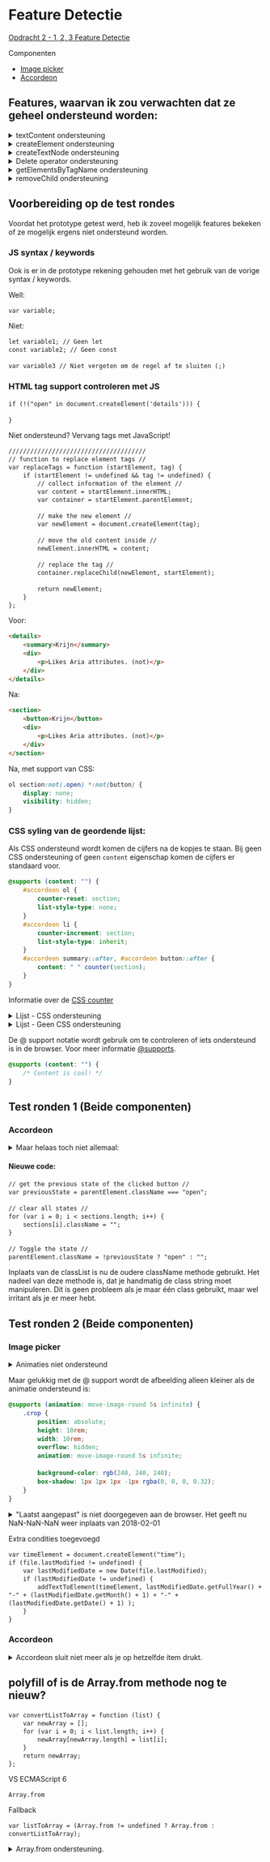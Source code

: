 # Feature Detectie

[Opdracht 2 - 1, 2, 3 Feature Detectie](ASSIGNMENT.md)

Componenten
* [Image picker](https://iiyama12.github.io/browser-technologies-1/opdracht2/image-picker/)
* [Accordeon](https://iiyama12.github.io/browser-technologies-1/opdracht2/accordeon/)

## Features, waarvan ik zou verwachten dat ze geheel ondersteund worden:
<details>
    <summary>textContent ondersteuning</summary>
    <img src="https://github.com/IIYAMA12/browser-technologies-1/blob/master/opdracht2/readme-content/textContent-support.png" alt="textContent ondersteuning">
    <img src="https://github.com/IIYAMA12/browser-technologies-1/blob/master/opdracht2/readme-content/textContent2-support.png" alt="textContent ondersteuning">
    <p>Internet Explorer, opmerkelijk slakachtig.</p>
</details>

<details>
    <summary>createElement ondersteuning</summary>
    <img src="https://github.com/IIYAMA12/browser-technologies-1/blob/master/opdracht2/readme-content/createElement-support.png" alt="createElement ondersteuning">
</details>

<details>
    <summary>createTextNode ondersteuning</summary>
    <img src="https://github.com/IIYAMA12/browser-technologies-1/blob/master/opdracht2/readme-content/createTextNode-support.png" alt="createTextNode ondersteuning">
</details>

<details>
    <summary>Delete operator ondersteuning</summary>
    <img src="https://github.com/IIYAMA12/browser-technologies-1/blob/master/opdracht2/readme-content/delete-operator-support.png" alt="Delete operator ondersteuning">
</details>

<details>
    <summary>getElementsByTagName ondersteuning</summary>
    <img src="https://github.com/IIYAMA12/browser-technologies-1/blob/master/opdracht2/readme-content/getElementsByTagName-support.png" alt="getElementsByTagName ondersteuning">
</details>

<details>
    <summary>removeChild ondersteuning</summary>
    <img src="https://github.com/IIYAMA12/browser-technologies-1/blob/master/opdracht2/readme-content/removeChild-support.png" alt="removeChild ondersteuning">
</details>

## Voorbereiding op de test rondes
Voordat het prototype getest werd, heb ik zoveel mogelijk features bekeken of ze mogelijk ergens niet ondersteund worden.

### JS syntax / keywords
Ook is er in de prototype rekening gehouden met het gebruik van de vorige syntax / keywords.

Well:
```JS
var variable;
```

Niet:
```JS
let variable1; // Geen let
const variable2; // Geen const

var variable3 // Niet vergeten om de regel af te sluiten (;)
```
### HTML tag support controleren met JS
```JS
if (!("open" in document.createElement('details'))) {

}
```

Niet ondersteund? Vervang tags met JavaScript!
```JS
//////////////////////////////////////
// function to replace element tags //
var replaceTags = function (startElement, tag) {
    if (startElement != undefined && tag != undefined) {
        // collect information of the element //
        var content = startElement.innerHTML;
        var container = startElement.parentElement;

        // make the new element //
        var newElement = document.createElement(tag);

        // move the old content inside //
        newElement.innerHTML = content;

        // replace the tag //
        container.replaceChild(newElement, startElement);

        return newElement;
    }
};
```

Voor:
```HTML
<details>
    <summary>Krijn</summary>
    <div>
        <p>Likes Aria attributes. (not)</p>
    </div>
</details>
```

Na:
```HTML
<section>
    <button>Krijn</button>
    <div>
        <p>Likes Aria attributes. (not)</p>
    </div>
</section>
```

Na, met support van CSS:
```CSS
ol section:not(.open) *:not(button) {
    display: none;
    visibility: hidden;
}
```

### CSS syling van de geordende lijst:
Als CSS ondersteund wordt komen de cijfers na de kopjes te staan. Bij geen CSS ondersteuning of geen `content` eigenschap komen de cijfers er standaard voor.


```CSS
@supports (content: "") {
    #accordeon ol {
        counter-reset: section;
        list-style-type: none;
    }
    #accordeon li {
        counter-increment: section;
        list-style-type: inherit;
    }
    #accordeon summary::after, #accordeon button::after {
        content: " " counter(section);
    }
}
```

Informatie over de [CSS counter](https://developer.mozilla.org/en-US/docs/Web/CSS/CSS_Lists_and_Counters/Using_CSS_counters)

<details>
    <summary>Lijst - CSS ondersteuning</summary>
    <img src="https://github.com/IIYAMA12/browser-technologies-1/blob/master/opdracht2/readme-content/list-css.png" alt="CSS ondersteund bij lijst">
</details>

<details>
    <summary>Lijst - Geen CSS ondersteuning</summary>
    <img src="https://github.com/IIYAMA12/browser-technologies-1/blob/master/opdracht2/readme-content/list-no-css.png" alt="Geen CSS ondersteund bij lijst">
</details>

De @ support notatie wordt gebruik om te controleren of iets ondersteund is in de browser. Voor meer informatie [@supports](https://developer.mozilla.org/en-US/docs/Web/CSS/@supports).

```CSS
@supports (content: "") {
    /* Content is cool! */
}
```

## Test ronden 1 (Beide componenten)

### Accordeon

<details>
<summary>Maar helaas toch niet allemaal:</summary>
<img src="https://github.com/IIYAMA12/browser-technologies-1/blob/master/opdracht2/readme-content/classList-error.jpg" alt="classList error">
<p>De classList methode was niet beschikbaar op de windows tablet in Internet Explorer. Deze wordt gebruikt om de accordeon te openen en te sluiten, op het moment dat de detail element niet beschikbaar is.</p>
<img src="https://github.com/IIYAMA12/browser-technologies-1/blob/master/opdracht2/readme-content/classList-error-fix.jpg" alt="classList fix">
<p>Een snelle fix er achteraan gegooid tijdens het testen.</p>
</details>


#### Nieuwe code:
```JS
// get the previous state of the clicked button //
var previousState = parentElement.className === "open";

// clear all states //
for (var i = 0; i < sections.length; i++) {
    sections[i].className = "";
}

// Toggle the state //
parentElement.className = !previousState ? "open" : "";
```

Inplaats van de classList is nu de oudere className methode gebruikt. Het nadeel van deze methode is, dat je handmatig de class string moet manipuleren. Dit is geen probleem als je maar één class gebruikt, maar wel irritant als je er meer hebt.

## Test ronden 2 (Beide componenten)


### Image picker
<details>
    <summary>Animaties niet ondersteund</summary>
    <img src="https://github.com/IIYAMA12/browser-technologies-1/blob/master/opdracht2/readme-content/animation-unsupported.jpg" alt="Animatie ondersteund">
</details>

Maar gelukkig met de @ support wordt de afbeelding alleen kleiner als de animatie ondersteund is:
```CSS
@supports (animation: move-image-round 5s infinite) {
    .crop {
        position: absolute;
        height: 10rem;
        width: 10rem;
        overflow: hidden;
        animation: move-image-round 5s infinite;

        background-color: rgb(240, 240, 240);
        box-shadow: 1px 1px 1px -1px rgba(0, 0, 0, 0.32);
    }
}
```

<details>
    <summary>"Laatst aangepast" is niet doorgegeven aan de browser. Het geeft nu NaN-NaN-NaN weer inplaats van 2018-02-01</summary>
    <img src="https://github.com/IIYAMA12/browser-technologies-1/blob/master/opdracht2/readme-content/animation-unsupported.jpg" alt="Animatie ondersteund">
</details>

Extra condities toegevoegd
```JS
var timeElement = document.createElement("time");
if (file.lastModified != undefined) {
    var lastModifiedDate = new Date(file.lastModified);
    if (lastModifiedDate != undefined) {
        addTextToElement(timeElement, lastModifiedDate.getFullYear() + "-" + (lastModifiedDate.getMonth() + 1) + "-" + (lastModifiedDate.getDate() + 1) );
    }
}
```

### Accordeon
<details>
    <summary>Accordeon sluit niet meer als je op hetzelfde item drukt.</summary>
    <img src="https://github.com/IIYAMA12/browser-technologies-1/blob/master/opdracht2/readme-content/doesnt-close.jpg" alt="Accordeon">
    <p>Oorzaak nog steeds onbekend.</p>
</details>


## polyfill of is de Array.from methode nog te nieuw?

```JS
var convertListToArray = function (list) {
    var newArray = [];
    for (var i = 0; i < list.length; i++) {
        newArray[newArray.length] = list[i];
    }
    return newArray;
};
```
VS ECMAScript 6

```JS
Array.from
```

Fallback
```JS
var listToArray = (Array.from != undefined ? Array.from : convertListToArray);
```

<details>
<summary>Array.from ondersteuning.</summary>
<img src="https://github.com/IIYAMA12/browser-technologies-1/blob/master/opdracht2/readme-content/arrayFrom-support.png" alt="arrayFrom ondersteuning">
<p>Internet explorer en Kong niet ondersteund.</p>
<img src="https://github.com/IIYAMA12/browser-technologies-1/blob/master/opdracht2/readme-content/arrayFrom-support2.png" alt="arrayFrom ondersteuning">
<p>Slecht door compilers ondersteund.</p>
</details>
